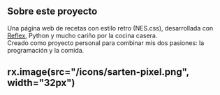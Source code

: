 ## Sobre este proyecto

Una página web de recetas con estilo retro (NES.css), desarrollada con [Reflex](https://reflex.dev), Python y mucho cariño por la cocina casera.  
Creado como proyecto personal para combinar mis dos pasiones: la programación y la comida.


## rx.image(src="/icons/sarten-pixel.png", width="32px")
